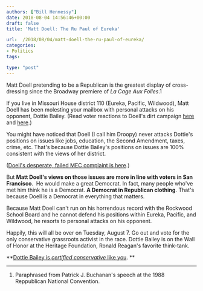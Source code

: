 ```yaml
---
authors: ["Bill Hennessy"]
date: 2018-08-04 14:56:46+00:00
draft: false
title: 'Matt Doell: The Ru Paul of Eureka'

url:  /2018/08/04/matt-doell-the-ru-paul-of-eureka/
categories:
- Politics
tags:

type: "post"
---
```





Matt Doell pretending to be a Republican is the greatest display of cross-dressing since the Broadway premiere of _La Cage Aux Folles_.1







If you live in Missouri House district 110 (Eureka, Pacific, Wildwood), Matt Doell has been molesting your mailbox with personal attacks on his opponent, Dottie Bailey. (Read voter reactions to Doell's dirt campaign [here](https://www.hennessysview.com/2018/08/02/droopy-matt-doell-gets-dirty/) and [here](https://www.hennessysview.com/2018/08/02/doells-soul-roes-latest-victim/).)







You might have noticed that Doell (I call him Droopy) never attacks Dottie's positions on issues like jobs, education, the Second Amendment, taxes, crime, etc. That's because Dottie Bailey's positions on issues are 100% consistent with the views of her district.







([Doell's desperate, failed MEC complaint is here](https://www.hennessysview.com/2018/08/02/doell-slammed-by-ethics-commission-for-phony-complaint/).)







But **Matt Doell's views on those issues are more in line with voters in San Francisco**.  He would make a great Democrat. In fact, many people who've met him think he is a Democrat. **A Democrat in Republican clothing**. That's because Doell is a Democrat in everything that matters.







Because Matt Doell can't run on his horrendous record with the Rockwood School Board and he cannot defend his positions within Eureka, Pacific, and Wildwood, he resorts to personal attacks on his opponent.







Happily, this will all be over on Tuesday, August 7. Go out and vote for the only conservative grassroots activist in the race. Dottie Bailey is on the Wall of Honor at the Heritage Foundation, Ronald Reagan's favorite think-tank.







**[Dottie Bailey is _certified conservative_ like you](https://dottiebailey.com). **







* * *







1. Paraphrased from Patrick J. Buchanan's speech at the 1988 Reppublican National Convention.



